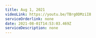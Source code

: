 ```yaml
---
title: Aug 1, 2021
videoLink: https://youtu.be/TBrg0DMziI8
serviceOrderlink: none
date: 2021-08-01T14:53:03.469Z
serviceDescription: none
---
```

